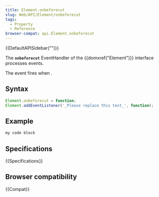 ```yaml
---
title: Element.onbeforecut
slug: Web/API/Element/onbeforecut
tags:
  - Property
  - Reference
browser-compat: api.Element.onbeforecut
---
```

{{DefaultAPISidebar("")}}

The **`onbeforecut`** EventHandler of the {{domxref("Element")}} interface processes  events.

The  event fires when .

## Syntax

```js
Element.onbeforecut = function;
Element.addEventListener('_Please replace this text_', function);
```

## Example

```js
my code block
```

## Specifications

{{Specifications}}

## Browser compatibility

{{Compat}}

